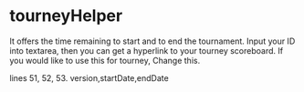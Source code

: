 # tourneyHelper

It offers the time remaining to start and to end the tournament.
Input your ID into textarea, then you can get a hyperlink to your tourney scoreboard.
If you would like to use this for tourney, Change this.

lines 51, 52, 53.
version,startDate,endDate

